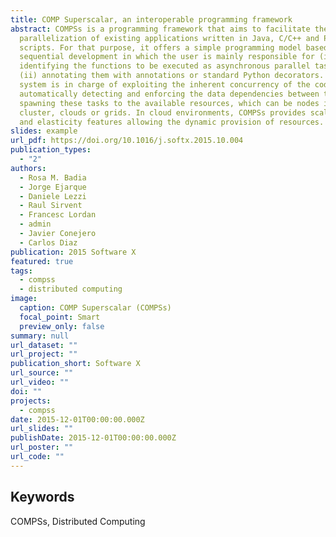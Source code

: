 ```yaml
---
title: COMP Superscalar, an interoperable programming framework
abstract: COMPSs is a programming framework that aims to facilitate the
  parallelization of existing applications written in Java, C/C++ and Python
  scripts. For that purpose, it offers a simple programming model based on
  sequential development in which the user is mainly responsible for (i)
  identifying the functions to be executed as asynchronous parallel tasks and
  (ii) annotating them with annotations or standard Python decorators. A runtime
  system is in charge of exploiting the inherent concurrency of the code,
  automatically detecting and enforcing the data dependencies between tasks and
  spawning these tasks to the available resources, which can be nodes in a
  cluster, clouds or grids. In cloud environments, COMPSs provides scalability
  and elasticity features allowing the dynamic provision of resources.
slides: example
url_pdf: https://doi.org/10.1016/j.softx.2015.10.004
publication_types:
  - "2"
authors:
  - Rosa M. Badia
  - Jorge Ejarque
  - Daniele Lezzi
  - Raul Sirvent
  - Francesc Lordan
  - admin
  - Javier Conejero
  - Carlos Diaz
publication: 2015 Software X
featured: true
tags:
  - compss
  - distributed computing
image:
  caption: COMP Superscalar (COMPSs)
  focal_point: Smart
  preview_only: false
summary: null
url_dataset: ""
url_project: ""
publication_short: Software X
url_source: ""
url_video: ""
doi: ""
projects:
  - compss
date: 2015-12-01T00:00:00.000Z
url_slides: ""
publishDate: 2015-12-01T00:00:00.000Z
url_poster: ""
url_code: ""
---
```


<h2>Keywords</h2>
COMPSs, Distributed Computing
